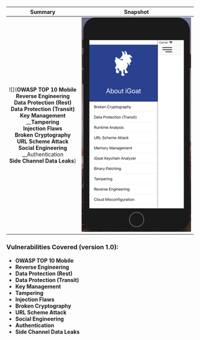 

Summary            |  Snapshot
:-------------------------:|:-------------------------:
![](__OWASP TOP 10 Mobile__  </br>  __Reverse Engineering__  </br> __Data Protection (Rest)__  </br> __Data Protection (Transit)__  </br>  __Key Management__  </br>  ____Tampering__  </br> __Injection Flaws__ </br> __Broken Cryptography__ </br> __URL Scheme Attack__ </br> __Social Engineering__ </br> __Authentication </br> __Side Channel Data Leaks__)  |  ![](https://raw.githubusercontent.com/swaroopsy/test/master/iGoat_2.png)



### Vulnerabilities Covered (version 1.0): ###
* __OWASP TOP 10 Mobile__
* __Reverse Engineering__
* __Data Protection (Rest)__
* __Data Protection (Transit)__
* __Key Management__
* __Tampering__ 
* __Injection Flaws__
* __Broken Cryptography__
* __URL Scheme Attack__
* __Social Engineering__
* __Authentication__
* __Side Channel Data Leaks__


